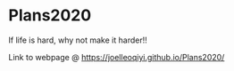 # Plans2020
If life is hard, why not make it harder!! 

Link to webpage @ https://joelleoqiyi.github.io/Plans2020/ 
